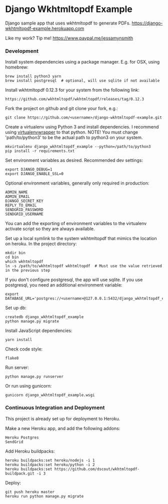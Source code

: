 # Django Wkhtmltopdf Example

Django sample app that uses wkhtmltopdf to generate PDFs.
https://django-wkhtmltopdf-example.herokuapp.com


Like my work? Tip me! https://www.paypal.me/jessamynsmith


### Development

Install system dependencies using a package manager. E.g. for OSX, using homebrew:

    brew install python3 yarn
    brew install postgresql  # optional, will use sqlite if not available

Install wkhtmltopdf 0.12.3 for your system from the following link:

    https://github.com/wkhtmltopdf/wkhtmltopdf/releases/tag/0.12.3

Fork the project on github and git clone your fork, e.g.:

    git clone https://github.com/<username>/django-wkhtmltopdf-example.git

Create a virtualenv using Python 3 and install dependencies. I recommend using [virtualenvwrapper](https://virtualenvwrapper.readthedocs.org/en/latest/install.html#basic-installation) to that python. NOTE! You must change 'path/to/python3'
to be the actual path to python3 on your system.

    mkvirtualenv django_wkhtmltopdf_example --python=/path/to/python3
    pip install -r requirements.txt

Set environment variables as desired. Recommended dev settings:

    export DJANGO_DEBUG=1
    export DJANGO_ENABLE_SSL=0

Optional environment variables, generally only required in production:

    ADMIN_NAME
    ADMIN_EMAIL
    DJANGO_SECRET_KEY
    REPLY_TO_EMAIL
    SENDGRID_PASSWORD
    SENDGRID_USERNAME
    
You can add the exporting of environment variables to the virtualenv activate script so they are always available.

Set up a local symlink to the system wkhtmltopdf that mimics the location on heroku. In the project directory:

    mkdir bin
    cd bin
    which wkhtmltopdf
    ln -s /path/to/wkhtmltopdf wkhtmltopdf  # Must use the value retrieved in the previous step

If you don't configure postgresql, the app will use sqlite. If you use postgresql, you need an additional environment variable:

    export DATABASE_URL='postgres://<username>@127.0.0.1:5432/django_wkhtmltopdf_example'

Set up db:

    createdb django_wkhtmltopdf_example
    python manage.py migrate
    
Install JavaScript dependencies:

    yarn install

Check code style:

    flake8

Run server:

    python manage.py runserver
    
Or run using gunicorn:

    gunicorn django_wkhtmltopdf_example.wsgi

### Continuous Integration and Deployment

This project is already set up for deployment to Heroku.

Make a new Heroku app, and add the following addons:

    Heroku Postgres
    SendGrid
    
Add Heroku buildpacks:

    heroku buildpacks:set heroku/nodejs -i 1
    heroku buildpacks:set heroku/python -i 2
    heroku buildpacks:set https://github.com/dscout/wkhtmltopdf-buildpack.git -i 3

Deploy:

    git push heroku master
    heroku run python manage.py migrate
